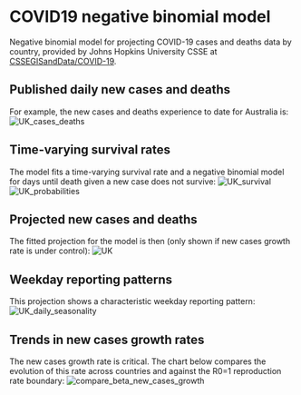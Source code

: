 # COVID19 negative binomial model
Negative binomial model for projecting COVID-19 cases and deaths data by country, provided by Johns Hopkins University CSSE at [CSSEGISandData/COVID-19](https://github.com/CSSEGISandData/COVID-19).

## Published daily new cases and deaths
For example, the new cases and deaths experience to date for Australia is:
![UK_cases_deaths](https://github.com/greenwoodmark/covid19/blob/master/latest/AUSTRALIA_cases_deaths.png)

## Time-varying survival rates
The model fits a time-varying survival rate and a negative binomial model for days until death given a new case does not survive:
![UK_survival](https://github.com/greenwoodmark/covid19/blob/master/latest/AUSTRALIA_survival.png)
![UK_probabilities](https://github.com/greenwoodmark/covid19/blob/master/latest/AUSTRALIA_probabilities.png)

## Projected new cases and deaths
The fitted projection for the model is then (only shown if new cases growth rate is under control): 
![UK](https://github.com/greenwoodmark/covid19/blob/master/latest/AUSTRALIA.png)

## Weekday reporting patterns
This projection shows a characteristic weekday reporting pattern:
![UK_daily_seasonality](https://github.com/greenwoodmark/covid19/blob/master/latest/AUSTRALIA_daily_seasonality.png)

## Trends in new cases growth rates
The new cases growth rate is critical. The chart below compares the evolution of this rate across countries and against the R0=1 reproduction rate boundary:
![compare_beta_new_cases_growth](https://github.com/greenwoodmark/covid19/blob/master/latest/compare_beta_new_cases_growth.png)
